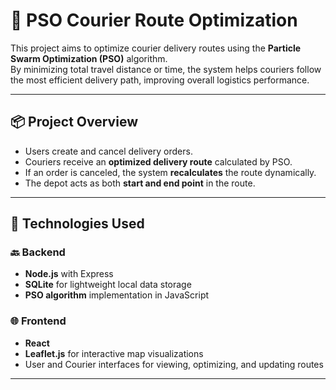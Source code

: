 # 🚚 PSO Courier Route Optimization

This project aims to optimize courier delivery routes using the **Particle Swarm Optimization (PSO)** algorithm.  
By minimizing total travel distance or time, the system helps couriers follow the most efficient delivery path, improving overall logistics performance.

---

## 📦 Project Overview

- Users create and cancel delivery orders.
- Couriers receive an **optimized delivery route** calculated by PSO.
- If an order is canceled, the system **recalculates** the route dynamically.
- The depot acts as both **start and end point** in the route.

---

## 🔧 Technologies Used

### 🔙 Backend
- **Node.js** with Express
- **SQLite** for lightweight local data storage
- **PSO algorithm** implementation in JavaScript

### 🌐 Frontend
- **React**
- **Leaflet.js** for interactive map visualizations
- User and Courier interfaces for viewing, optimizing, and updating routes

---
